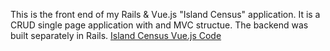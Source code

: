 This is the front end of my Rails & Vue.js "Island Census" application. 
It is a CRUD single page application with and MVC structue. 
The backend was built separately in Rails.
<a href="https://github.com/dianakakoma/island_census_fe">Island Census Vue.js Code</a>

